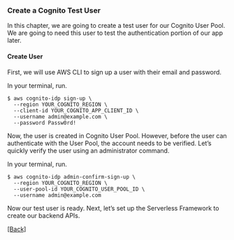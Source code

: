 ### **Create a Cognito Test User**
In this chapter, we are going to create a test user for our Cognito User Pool. We are going to need this user to test the authentication portion of our app later.

#### **Create User**
First, we will use AWS CLI to sign up a user with their email and password.

In your terminal, run.

```
$ aws cognito-idp sign-up \
  --region YOUR_COGNITO_REGION \
  --client-id YOUR_COGNITO_APP_CLIENT_ID \
  --username admin@example.com \
  --password Passw0rd!
```

Now, the user is created in Cognito User Pool. However, before the user can authenticate with the User Pool, the account needs to be verified. Let’s quickly verify the user using an administrator command.

In your terminal, run.

```
$ aws cognito-idp admin-confirm-sign-up \
  --region YOUR_COGNITO_REGION \
  --user-pool-id YOUR_COGNITO_USER_POOL_ID \
  --username admin@example.com
```

Now our test user is ready. Next, let’s set up the Serverless Framework to create our backend APIs.


[[Back]](https://github.com/eksant/serverless-react-aws)
